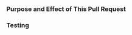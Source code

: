 <!-- READ FIRST BEFORE YOU SELECT-ALL AND DELETE, OR YOUR PR MAY NOT BE MERGED

- This template helps you provide details about your pull request, so we can know how it will work and merge it as fast as possible.
  You may choose not to follow this template, but if your change is too complicated to be understood without your explanation, we may ask you to explain. If you still cannot do that, this pull request may be CLOSED!

- Thank you for your contribution, it makes GenisysPro better!

-->

### Purpose and Effect of This Pull Request
<!-- Please explain your pull request in details, such as:
- What will your PR do? Will it resolve an issue, add translation, or improve performance?
- What will be changed by your PR? Did you fix a typo so an error message would not appear anymore, or change a variable to fix a weird observation?
-->

### Testing
<!-- Please test your patch before you submit this pull request. Indicate if you are confident that your PR will work, or you think your test is not thorough and want more people to test it using different platforms. -->
